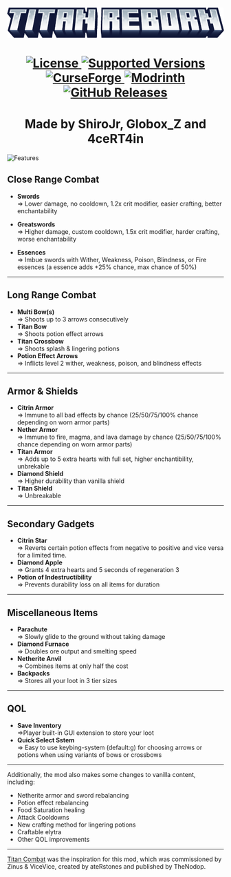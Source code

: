 <p align="center"><img src="header.png" alt="Logo" width="800"></p>

<h1 align="center">
  	<a href="https://github.com/4ceRT4in/TitanReborn/blob/master/LICENSE">
      <img src="https://img.shields.io/github/license/4ceRT4in/TitanReborn?style=for-the-badge&labelWidth=15&color=900c3f" alt="License">
    </a>
    <a href="https://github.com/4ceRT4in/TitanReborn">
      <img src="https://img.shields.io/badge/Available_for-MC_1.18.2-c70039?style=for-the-badge&labelWidth=15" alt="Supported Versions">
    </a>
    <a href="https://www.curseforge.com/minecraft/mc-mods/">
      <img src="https://img.shields.io/badge/-CurseForge-gray?style=for-the-badge&logo=curseforge&labelColor=orange" alt="CurseForge">
    </a>
    <a href="https://modrinth.com/">
      <img src="https://img.shields.io/badge/-modrinth-gray?style=for-the-badge&labelColor=green&labelWidth=15&logo=appveyor&logoColor=white" alt="Modrinth">
    </a>
    <a href="https://github.com/4ceRT4in/TitanReborn/releases">
      <img src="https://img.shields.io/github/v/release/0xJoeMama/throwing-knives?logo=github&style=for-the-badge" alt="GitHub Releases">
    </a>
</h1>

<h1 align="center">Made by ShiroJr, Globox_Z and 4ceRT4in<br></h1>

![Features](https://cdn-raw.modrinth.com/data/9K53v0ys/images/cb7337a3f4a243e3186132bb504b2d118a01cd72.png)

**Close Range Combat**
---
- **Swords**\
=> Lower damage, no cooldown, 1.2x crit modifier, easier crafting, better enchantability
- **Greatswords**\
=> Higher damage, custom cooldown, 1.5x crit modifier, harder crafting, worse enchantability

- **Essences**\
=> Imbue swords with Wither, Weakness, Poison, Blindness, or Fire essences (a essence adds +25% chance, max chance of 50%)

---
**Long Range Combat**
---
- **Multi Bow(s)**\
=> Shoots up to 3 arrows consecutively 
- **Titan Bow**\
=> Shoots potion effect arrows
- **Titan Crossbow**\
=> Shoots splash & lingering potions
- **Potion Effect Arrows**\
=> Inflicts level 2 wither, weakness, poison, and blindness effects 

---
**Armor & Shields**
---
- **Citrin Armor**\
=> Immune to all bad effects by chance (25/50/75/100% chance depending on worn armor parts)
- **Nether Armor**\
=> Immune to fire, magma, and lava damage by chance (25/50/75/100% chance depending on worn armor parts)
- **Titan Armor**\
=> Adds up to 5 extra hearts with full set, higher enchantibility, unbrekable
- **Diamond Shield**\
=> Higher durability than vanilla shield
- **Titan Shield**\
=> Unbreakable

---
**Secondary Gadgets**
---
- **Citrin Star**\
=> Reverts certain potion effects from negative to positive and vice versa for a limited time.
- **Diamond Apple**\
=> Grants 4 extra hearts and 5 seconds of regeneration 3
- **Potion of Indestructibility**\
=> Prevents durability loss on all items for duration

---
**Miscellaneous Items**
---
- **Parachute**\
=> Slowly glide to the ground without taking damage
- **Diamond Furnace**\
=> Doubles ore output and smelting speed
- **Netherite Anvil**\
=> Combines items at only half the cost
- **Backpacks**\
=> Stores all your loot in 3 tier sizes

---
**QOL**
---
- **Save Inventory**\
=>Player built-in GUI extension to store your loot
- **Quick Select Sstem**\
=> Easy to use keybing-system (default:g) for choosing arrows or potions when using variants of bows or crossbows

---
Additionally, the mod also makes some changes to vanilla content, including:
- Netherite armor and sword rebalancing
- Potion effect rebalancing
- Food Saturation healing
- Attack Cooldowns
- New crafting method for lingering potions 
- Craftable elytra
- Other QOL improvements
---
[Titan Combat](https://www.curseforge.com/minecraft/mc-mods/titan-combat 'Titan Combat') was the inspiration for this mod, which was commissioned by Zinus & ViceVice, created by ateRstones and published by TheNodop.
